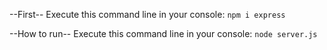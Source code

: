 --First--
Execute this command line in your console: `npm i express`

--How to run--
Execute this command line in your console: `node server.js`
